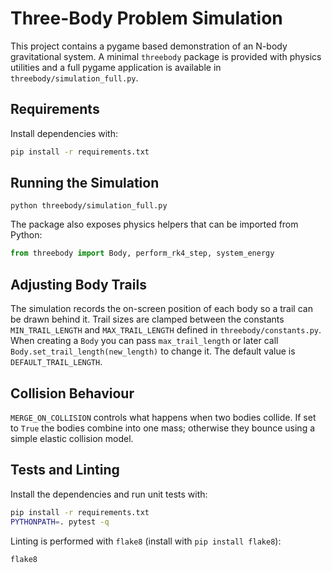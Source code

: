 # Three-Body Problem Simulation

This project contains a pygame based demonstration of an N-body gravitational system.
A minimal `threebody` package is provided with physics utilities and a full
pygame application is available in `threebody/simulation_full.py`.

## Requirements

Install dependencies with:

```bash
pip install -r requirements.txt
```

## Running the Simulation

```
python threebody/simulation_full.py
```

The package also exposes physics helpers that can be imported from Python:

```python
from threebody import Body, perform_rk4_step, system_energy
```

## Adjusting Body Trails

The simulation records the on-screen position of each body so a trail can be
drawn behind it. Trail sizes are clamped between the constants `MIN_TRAIL_LENGTH`
and `MAX_TRAIL_LENGTH` defined in `threebody/constants.py`. When creating a
`Body` you can pass `max_trail_length` or later call
`Body.set_trail_length(new_length)` to change it. The default value is
`DEFAULT_TRAIL_LENGTH`.

## Collision Behaviour

`MERGE_ON_COLLISION` controls what happens when two bodies collide. If set to
`True` the bodies combine into one mass; otherwise they bounce using a simple
elastic collision model.

## Tests and Linting

Install the dependencies and run unit tests with:

```bash
pip install -r requirements.txt
PYTHONPATH=. pytest -q
```

Linting is performed with `flake8` (install with `pip install flake8`):

```bash
flake8
```
